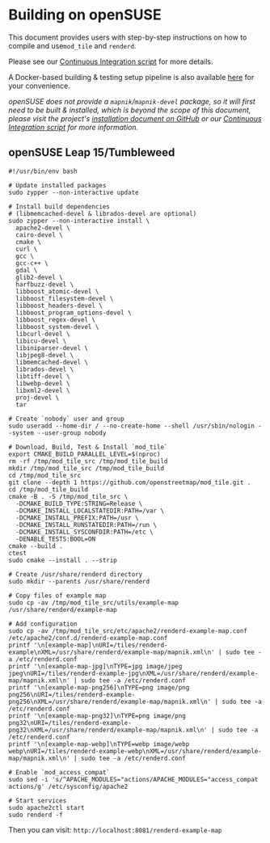 # Building on openSUSE

This document provides users with step-by-step instructions on how to compile and use`mod_tile` and `renderd`.

Please see our [Continuous Integration script](/.github/workflows/build-and-test.yml) for more details.

A Docker-based building & testing setup pipeline is also available [here](/docker) for your convenience.

_openSUSE does not provide a `mapnik`/`mapnik-devel` package, so it will first need to be built & installed, which is beyond the scope of this document, please visit the project's [installation document on GitHub](https://github.com/mapnik/mapnik/blob/master/INSTALL.md) or our [Continuous Integration script](/.github/actions/dependencies/build-and-install/mapnik/action.yml) for more information._

## openSUSE Leap 15/Tumbleweed

```shell
#!/usr/bin/env bash

# Update installed packages
sudo zypper --non-interactive update

# Install build dependencies
# (libmemcached-devel & librados-devel are optional)
sudo zypper --non-interactive install \
  apache2-devel \
  cairo-devel \
  cmake \
  curl \
  gcc \
  gcc-c++ \
  gdal \
  glib2-devel \
  harfbuzz-devel \
  libboost_atomic-devel \
  libboost_filesystem-devel \
  libboost_headers-devel \
  libboost_program_options-devel \
  libboost_regex-devel \
  libboost_system-devel \
  libcurl-devel \
  libicu-devel \
  libiniparser-devel \
  libjpeg8-devel \
  libmemcached-devel \
  librados-devel \
  libtiff-devel \
  libwebp-devel \
  libxml2-devel \
  proj-devel \
  tar

# Create `nobody` user and group
sudo useradd --home-dir / --no-create-home --shell /usr/sbin/nologin --system --user-group nobody

# Download, Build, Test & Install `mod_tile`
export CMAKE_BUILD_PARALLEL_LEVEL=$(nproc)
rm -rf /tmp/mod_tile_src /tmp/mod_tile_build
mkdir /tmp/mod_tile_src /tmp/mod_tile_build
cd /tmp/mod_tile_src
git clone --depth 1 https://github.com/openstreetmap/mod_tile.git .
cd /tmp/mod_tile_build
cmake -B . -S /tmp/mod_tile_src \
  -DCMAKE_BUILD_TYPE:STRING=Release \
  -DCMAKE_INSTALL_LOCALSTATEDIR:PATH=/var \
  -DCMAKE_INSTALL_PREFIX:PATH=/usr \
  -DCMAKE_INSTALL_RUNSTATEDIR:PATH=/run \
  -DCMAKE_INSTALL_SYSCONFDIR:PATH=/etc \
  -DENABLE_TESTS:BOOL=ON
cmake --build .
ctest
sudo cmake --install . --strip

# Create /usr/share/renderd directory
sudo mkdir --parents /usr/share/renderd

# Copy files of example map
sudo cp -av /tmp/mod_tile_src/utils/example-map /usr/share/renderd/example-map

# Add configuration
sudo cp -av /tmp/mod_tile_src/etc/apache2/renderd-example-map.conf /etc/apache2/conf.d/renderd-example-map.conf
printf '\n[example-map]\nURI=/tiles/renderd-example\nXML=/usr/share/renderd/example-map/mapnik.xml\n' | sudo tee -a /etc/renderd.conf
printf '\n[example-map-jpg]\nTYPE=jpg image/jpeg jpeg\nURI=/tiles/renderd-example-jpg\nXML=/usr/share/renderd/example-map/mapnik.xml\n' | sudo tee -a /etc/renderd.conf
printf '\n[example-map-png256]\nTYPE=png image/png png256\nURI=/tiles/renderd-example-png256\nXML=/usr/share/renderd/example-map/mapnik.xml\n' | sudo tee -a /etc/renderd.conf
printf '\n[example-map-png32]\nTYPE=png image/png png32\nURI=/tiles/renderd-example-png32\nXML=/usr/share/renderd/example-map/mapnik.xml\n' | sudo tee -a /etc/renderd.conf
printf '\n[example-map-webp]\nTYPE=webp image/webp webp\nURI=/tiles/renderd-example-webp\nXML=/usr/share/renderd/example-map/mapnik.xml\n' | sudo tee -a /etc/renderd.conf

# Enable `mod_access_compat`
sudo sed -i 's/^APACHE_MODULES="actions/APACHE_MODULES="access_compat actions/g' /etc/sysconfig/apache2

# Start services
sudo apache2ctl start
sudo renderd -f
```

Then you can visit: `http://localhost:8081/renderd-example-map`
